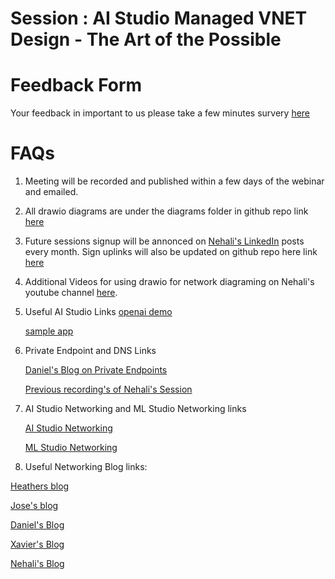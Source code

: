 # Session : AI Studio Managed VNET Design - The Art of the Possible

# Feedback Form

Your feedback in important to us please take a few minutes survery [here](https://forms.office.com/r/CcNEguNC4q)


# FAQs


1. Meeting will be recorded and  published within a few days of the webinar and emailed.

2. All drawio diagrams are under the diagrams folder in github repo link [here](https://github.com/nehalineogi/azure-networking)

3. Future sessions signup will be annonced on [Nehali's LinkedIn](https://www.linkedin.com/in/nehalineogi/) posts every month. Sign uplinks will also be updated on github repo here link [here](https://github.com/nehalineogi/azure-networking?tab=readme-ov-file#part-2-fy-2024---upcoming-live-sessions)


4. Additional Videos for using drawio for network diagraming on Nehali's youtube channel [here](https://www.youtube.com/channel/UC5x8jb_AMMAqMuFcMfX8RcA).

5. Useful AI Studio Links
   [openai demo](https://github.com/Azure-Samples/azure-search-openai-demo)
   
   [sample app](https://github.com/microsoft/sample-app-aoai-chatGPT)

6. Private Endpoint and DNS Links

   [Daniel's Blog on Private Endpoints](https://github.com/dmauser/PrivateLink)
   
   [Previous recording's of Nehali's Session](https://github.com/nehalineogi/azure-networking/tree/main?tab=readme-ov-file#part-1-fy-2023---completed)
8. AI Studio Networking and ML Studio Networking links

   [AI Studio Networking](https://learn.microsoft.com/en-us/azure/ai-studio/how-to/configure-managed-network?tabs=azure-cli)
   
   [ML Studio Networking](https://learn.microsoft.com/en-us/azure/machine-learning/how-to-network-isolation-planning?view=azureml-api-2)
   

10. Useful Networking Blog links:  

 
[Heathers blog](https://github.com/hsze/MultiRegion-HubSpoke-ERBowTie-ARS)

[Jose's blog](https://blog.cloudtrooper.net/2020/11/28/dont-let-your-azure-routes-bite-you/)

[Daniel's Blog](https://github.com/dmauser/azure-expressroute/tree/main/er-to-er-transit/ars)
 
[Xavier's Blog](https://github.com/XavierElizondo/Labs/tree/main/Home-VPN)

[Nehali's Blog](https://github.com/nehalineogi/azure-cross-solution-network-architectures/blob/main/aks/README-aks-egress.md)
